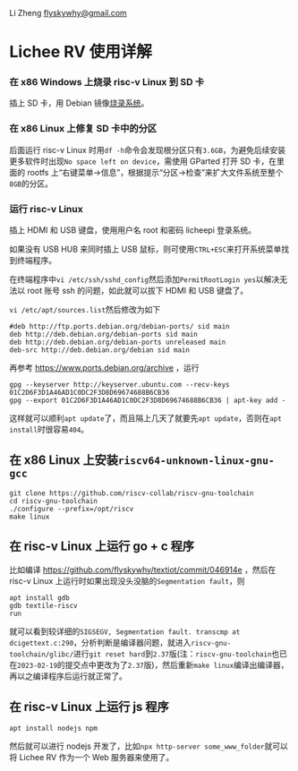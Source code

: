 Li Zheng flyskywhy@gmail.com

# Lichee RV 使用详解

### 在 x86 Windows 上烧录 risc-v Linux 到 SD 卡
插上 SD 卡，用 Debian 镜像[烧录系统](https://wiki.sipeed.com/hardware/zh/lichee/RV/flash.html)。

### 在 x86 Linux 上修复 SD 卡中的分区
后面运行 risc-v Linux 时用`df -h`命令会发现根分区只有`3.6GB`，为避免后续安装更多软件时出现`No space left on device`，需使用 GParted 打开 SD 卡，在里面的 rootfs 上“右键菜单->信息”，根据提示“分区->检查”来扩大文件系统至整个`8GB`的分区。

### 运行 risc-v Linux
插上 HDMI 和 USB 键盘，使用用户名 root 和密码 licheepi 登录系统。

如果没有 USB HUB 来同时插上 USB 鼠标，则可使用`CTRL+ESC`来打开系统菜单找到终端程序。

在终端程序中`vi /etc/ssh/sshd_config`然后添加`PermitRootLogin yes`以解决无法以 root 账号 ssh 的问题，如此就可以拔下 HDMI 和 USB 键盘了。

`vi /etc/apt/sources.list`然后修改为如下

    #deb http://ftp.ports.debian.org/debian-ports/ sid main
    deb http://deb.debian.org/debian-ports sid main
    deb http://deb.debian.org/debian-ports unreleased main
    deb-src http://deb.debian.org/debian sid main

再参考 <https://www.ports.debian.org/archive> ，运行

    gpg --keyserver http://keyserver.ubuntu.com --recv-keys 01C2D6F3D1A46AD1C0DC2F3D8D69674688B6CB36
    gpg --export 01C2D6F3D1A46AD1C0DC2F3D8D69674688B6CB36 | apt-key add -

这样就可以顺利`apt update`了，而且隔上几天了就要先`apt update`，否则在`apt install`时很容易`404`。

## 在 x86 Linux 上安装`riscv64-unknown-linux-gnu-gcc`

    git clone https://github.com/riscv-collab/riscv-gnu-toolchain
    cd riscv-gnu-toolchain
    ./configure --prefix=/opt/riscv
    make linux

## 在 risc-v Linux 上运行 go + c 程序
比如编译 <https://github.com/flyskywhy/textiot/commit/046914e> ，然后在 risc-v Linux 上运行时如果出现没头没脑的`Segmentation fault`，则

    apt install gdb
    gdb textile-riscv
    run

就可以看到较详细的`SIGSEGV, Segmentation fault. transcmp at dcigettext.c:290`，分析判断是编译器问题，就进入`riscv-gnu-toolchain/glibc/`进行`git reset hard`到`2.37`版(注：`riscv-gnu-toolchain`也已在`2023-02-19`的提交点中更改为了`2.37`版)，然后重新`make linux`编译出编译器，再以之编译程序后运行就正常了。

## 在 risc-v Linux 上运行 js 程序

    apt install nodejs npm

然后就可以进行 nodejs 开发了，比如`npx http-server some_www_folder`就可以将 Lichee RV 作为一个 Web 服务器来使用了。
